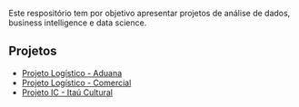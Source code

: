 Este respositório tem por objetivo apresentar projetos de análise de dados, business intelligence e data science.

## Projetos

- [Projeto Logístico - Aduana](./projects/logistica%20aduana)
- [Projeto Logístico - Comercial](./projects/logistica%20comercial)
- [Projeto IC - Itaú Cultural](./projects/Itau)